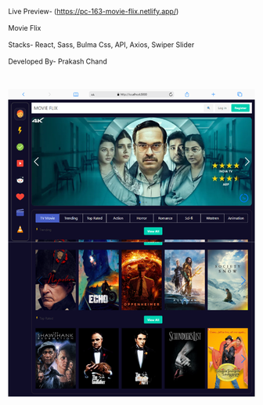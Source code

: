 Live Preview- (https://pc-163-movie-flix.netlify.app/)<br/><br/>
Movie Flix <br/><br/>
Stacks- React, Sass, Bulma Css, API, Axios, Swiper Slider<br/><br/>
Developed By- Prakash Chand
<br/><br/><br/>

![Alt text](mobile.png)
